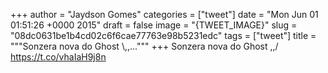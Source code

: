 
+++
author = "Jaydson Gomes"
categories = ["tweet"]
date = "Mon Jun 01 01:51:26 +0000 2015"
draft = false
image = "{TWEET_IMAGE}"
slug = "08dc0631be1b4cd02c6f6cae77763e98b5231edc"
tags = ["tweet"]
title = """Sonzera nova do Ghost &#92;,,..."""
+++
Sonzera nova do Ghost \,,/ https://t.co/vhaIaH9j8n

